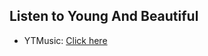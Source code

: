 ## Listen to Young And Beautiful
- YTMusic: [Click here](https://music.youtube.com/watch?v=7X-w_4iRFYI)